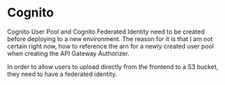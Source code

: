 # Cognito
Cognito User Pool and Cognito Federated Identity need to be created before deploying to a new environment.
The reason for it is that I am not certain right now, how to reference the arn for a newly created user pool 
when creating the API Gateway Authorizer.

In order to allow users to upload directly from the frontend to a S3 bucket, they need to have a federated identity.